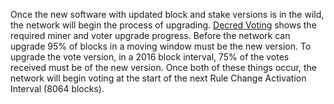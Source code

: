 Once the new software with updated block and stake versions is in the wild, the network will begin the process of upgrading.  [Decred Voting](voting.decred.org) shows the required miner and voter upgrade progress.  Before the network can upgrade 95% of blocks in a moving window must be the new version.  To upgrade the vote version, in a 2016 block interval, 75% of the votes received must be of the new version.  Once both of these things occur, the network will begin voting at the start of the next Rule Change Activation Interval (8064 blocks).  